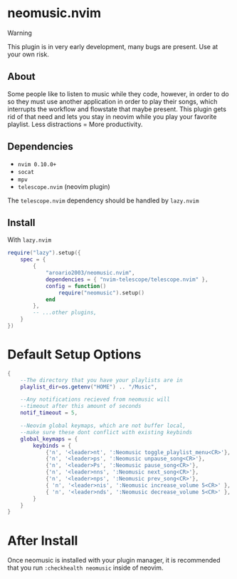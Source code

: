 # neomusic.nvim

> [!WARNING]
> This plugin is in very early development, many bugs are present. Use at your own risk.

## About

Some people like to listen to music while they code, however, in order to do so they must use another application in order to play their songs, which interrupts the workflow and flowstate that maybe present. This plugin gets rid of that need and lets you stay in neovim while you play your favorite playlist. Less distractions = More productivity.

## Dependencies

- `nvim 0.10.0+`
- `socat`
- `mpv`
- `telescope.nvim` (neovim plugin)

The `telescope.nvim` dependency should be handled by `lazy.nvim`

## Install

With `lazy.nvim`

```lua
require("lazy").setup({
    spec = {
        {
            "aroario2003/neomusic.nvim",
            dependencies = { "nvim-telescope/telescope.nvim" },
            config = function()
                require("neomusic").setup()
            end
        },
        -- ...other plugins,
    }
})
```

# Default Setup Options

```lua
{
    --The directory that you have your playlists are in
    playlist_dir=os.getenv("HOME") .. "/Music",

    --Any notifications recieved from neomusic will
    --timeout after this amount of seconds
    notif_timeout = 5,

    --Neovim global keymaps, which are not buffer local,
    --make sure these dont conflict with existing keybinds
    global_keymaps = {
        keybinds = {
            {'n', '<leader>nt', ':Neomusic toggle_playlist_menu<CR>'},
            {'n', '<leader>ps', ':Neomusic unpause_song<CR>'},
            {'n', '<leader>Ps', ':Neomusic pause_song<CR>'},
            {'n', '<leader>nns', ':Neomusic next_song<CR>'},
            {'n', '<leader>nps', ':Neomusic prev_song<CR>'},
            { 'n', '<leader>nis', ':Neomusic increase_volume 5<CR>' },
            { 'n', '<leader>nds', ':Neomusic decrease_volume 5<CR>' },
        }
    }
}
```

# After Install

Once neomusic is installed with your plugin manager, it is recommended that you run `:checkhealth neomusic` inside of neovim.
